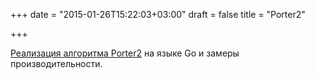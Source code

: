 +++
date = "2015-01-26T15:22:03+03:00"
draft = false
title = "Porter2"

+++

<p><a href="http://zhen.org/blog/generating-porter2-fsm-for-fun-and-performance/">Реализация алгоритма&nbsp;Porter2</a> на языке Go и замеры производительности.</p>

